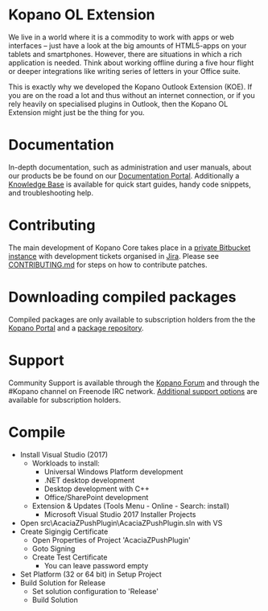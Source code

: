 # Kopano OL Extension
We live in a world where it is a commodity to work with apps or web interfaces – just have a look at the big amounts of HTML5-apps on your tablets and smartphones. However, there are situations in which a rich application is needed. Think about working offline during a five hour flight or deeper integrations like writing series of letters in your Office suite.

This is exactly why we developed the Kopano Outlook Extension (KOE). If you are on the road a lot and thus without an internet connection, or if you rely heavily on specialised plugins in Outlook, then the Kopano OL Extension might just be the thing for you.

# Documentation
In-depth documentation, such as administration and user manuals, about our 
products be be found on our [Documentation Portal](https://documentation.kopano.io/). Additionally a [Knowledge Base](https://kb.kopano.io/) is available for quick start guides, handy code 
snippets, and troubleshooting help.

# Contributing
The main development of Kopano Core takes place in a [private Bitbucket 
instance](https://stash.kopano.io/projects/KOE/repos/kopano_ol_extension_source/) 
with development tickets organised in [Jira](https://jira.kopano.io/projects/KC/). Please see 
[CONTRIBUTING.md](CONTRIBUTING.md) for steps on how to contribute patches.

# Downloading compiled packages
Compiled packages are only available to subscription 
holders from the the [Kopano Portal](https://portal.kopano.com/) and a 
[package repository]( 
https://download.kopano.io/supported/olextension:/).

# Support
Community Support is available through the [Kopano Forum]( 
https://forum.kopano.io/) and through the #Kopano channel on Freenode IRC 
network. [Additional support options](https://kopano.com/support/) are 
available for subscription holders.

# Compile
* Install Visual Studio (2017)
    * Workloads to install:
        * Universal Windows Platform development
        * .NET desktop development
        * Desktop development with C++
        * Office/SharePoint development
    * Extension & Updates (Tools Menu - Online - Search: install)
       * Microsoft Visual Studio 2017 Installer Projects
* Open src\AcaciaZPushPlugin\AcaciaZPushPlugin.sln with VS
* Create Sigingig Certificate 
    * Open Properties of Project 'AcaciaZPushPlugin'
    * Goto Signing
    * Create Test Certificate
        * You can leave password empty
* Set Platform (32 or 64 bit) in Setup Project
* Build Solution for Release
    * Set solution configuration to 'Release'
    * Build Solution

